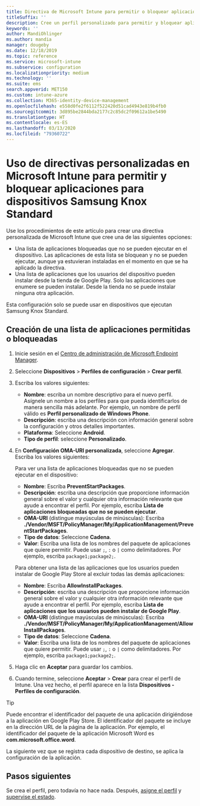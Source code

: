 ```yaml
---
title: Directiva de Microsoft Intune para permitir o bloquear aplicaciones para Samsung Knox
titleSuffix: ''
description: Cree un perfil personalizado para permitir y bloquear aplicaciones para dispositivos Samsung Knox Standard.
keywords: ''
author: MandiOhlinger
ms.author: mandia
manager: dougeby
ms.date: 12/18/2019
ms.topic: reference
ms.service: microsoft-intune
ms.subservice: configuration
ms.localizationpriority: medium
ms.technology: ''
ms.suite: ems
search.appverid: MET150
ms.custom: intune-azure
ms.collection: M365-identity-device-management
ms.openlocfilehash: e558d0fe2f6112f522420d51cad4943e819b4fb0
ms.sourcegitcommit: 3d895be2844bda2177c2c85dc2f09612a1be5490
ms.translationtype: HT
ms.contentlocale: es-ES
ms.lasthandoff: 03/13/2020
ms.locfileid: "79360722"
---
```

# <a name="use-custom-policies-in-microsoft-intune-to-allow-and-block-apps-for-samsung-knox-standard-devices"></a>Uso de directivas personalizadas en Microsoft Intune para permitir y bloquear aplicaciones para dispositivos Samsung Knox Standard 

Use los procedimientos de este artículo para crear una directiva personalizada de Microsoft Intune que cree una de las siguientes opciones:

- Una lista de aplicaciones bloqueadas que no se pueden ejecutar en el dispositivo. Las aplicaciones de esta lista se bloquean y no se pueden ejecutar, aunque ya estuvieran instaladas en el momento en que se ha aplicado la directiva.
- Una lista de aplicaciones que los usuarios del dispositivo pueden instalar desde la tienda de Google Play. Solo las aplicaciones que enumere se pueden instalar. Desde la tienda no se puede instalar ninguna otra aplicación.

Esta configuración solo se puede usar en dispositivos que ejecutan Samsung Knox Standard.

## <a name="create-an-allowed-or-blocked-app-list"></a>Creación de una lista de aplicaciones permitidas o bloqueadas

1. Inicie sesión en el [Centro de administración de Microsoft Endpoint Manager](https://go.microsoft.com/fwlink/?linkid=2109431).
2. Seleccione **Dispositivos** > **Perfiles de configuración** > **Crear perfil**.
3. Escriba los valores siguientes:

    - **Nombre**: escriba un nombre descriptivo para el nuevo perfil. Asígnele un nombre a los perfiles para que pueda identificarlos de manera sencilla más adelante. Por ejemplo, un nombre de perfil válido es **Perfil personalizado de Windows Phone**.
    - **Descripción**: escriba una descripción con información general sobre la configuración y otros detalles importantes.
    - **Plataforma**: Seleccione **Android**.
    - **Tipo de perfil**: seleccione **Personalizado**.

4. En **Configuración OMA-URI personalizada**, seleccione **Agregar**. Escriba los valores siguientes:

    Para ver una lista de aplicaciones bloqueadas que no se pueden ejecutar en el dispositivo:

    - **Nombre**: Escriba **PreventStartPackages**.
    - **Descripción**: escriba una descripción que proporcione información general sobre el valor y cualquier otra información relevante que ayude a encontrar el perfil. Por ejemplo, escriba **Lista de aplicaciones bloqueadas que no se pueden ejecutar**.
    - **OMA-URI** (distingue mayúsculas de minúsculas): Escriba **./Vendor/MSFT/PolicyManager/My/ApplicationManagement/PreventStartPackages**.
    - **Tipo de datos**: Seleccione **Cadena**.
    - **Valor**: Escriba una lista de los nombres del paquete de aplicaciones que quiere permitir. Puede usar `;`, `:` o `|` como delimitadores. Por ejemplo, escriba `package1;package2;`.

   Para obtener una lista de las aplicaciones que los usuarios pueden instalar de Google Play Store al excluir todas las demás aplicaciones:

    - **Nombre**: Escriba **AllowInstallPackages**.
    - **Descripción**: escriba una descripción que proporcione información general sobre el valor y cualquier otra información relevante que ayude a encontrar el perfil. Por ejemplo, escriba **Lista de aplicaciones que los usuarios pueden instalar de Google Play**.
    - **OMA-URI** (distingue mayúsculas de minúsculas): Escriba **./Vendor/MSFT/PolicyManager/My/ApplicationManagement/AllowInstallPackages**.
    - **Tipo de datos**: Seleccione **Cadena**.
    - **Valor**: Escriba una lista de los nombres del paquete de aplicaciones que quiere permitir. Puede usar `;`, `:` o `|` como delimitadores. Por ejemplo, escriba `package1;package2;`.

5. Haga clic en **Aceptar** para guardar los cambios.
6. Cuando termine, seleccione **Aceptar** > **Crear** para crear el perfil de Intune. Una vez hecho, el perfil aparece en la lista **Dispositivos - Perfiles de configuración**.

>[!TIP]
> Puede encontrar el identificador del paquete de una aplicación dirigiéndose a la aplicación en Google Play Store. El identificador del paquete se incluye en la dirección URL de la página de la aplicación. Por ejemplo, el identificador del paquete de la aplicación Microsoft Word es **com.microsoft.office.word**.

La siguiente vez que se registra cada dispositivo de destino, se aplica la configuración de la aplicación.

## <a name="next-steps"></a>Pasos siguientes

Se crea el perfil, pero todavía no hace nada. Después, [asigne el perfil](device-profile-assign.md) y [supervise el estado](device-profile-monitor.md).
